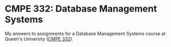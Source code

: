 # CMPE 332: Database Management Systems

My answers to assignments for a Database Management Systems course at Queen's
University ([CMPE 332][cmpe-332]).

[cmpe-332]:
  https://www.queensu.ca/academic-calendar/engineering-applied-sciences/academic-plans/computer-engineering/#coursestext
